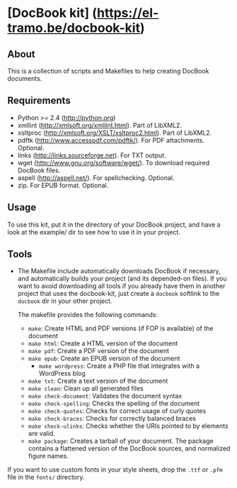# [DocBook kit] (https://el-tramo.be/docbook-kit)

## About

This is a collection of scripts and Makefiles to help creating DocBook
documents.

## Requirements

- Python >= 2.4 (http://python.org)
- xmllint (http://xmlsoft.org/xmllint.html). Part of LibXML2.
- xsltproc (http://xmlsoft.org/XSLT/xsltproc2.html). Part of LibXML2.
- pdftk (http://www.accesspdf.com/pdftk/). For PDF attachments. Optional.
- links (http://links.sourceforge.net). For TXT output.
- wget (http://www.gnu.org/software/wget/). To download required DocBook files. 
- aspell (http://aspell.net/). For spellchecking. Optional.
- zip. For EPUB format. Optional.


## Usage

To use this kit, put it in the directory of your DocBook project, and have
a look at the example/ dir to see how to use it in your project.

## Tools

- The Makefile include automatically downloads DocBook if necessary,
  and automatically builds your project (and its depended-on files).
  If you want to avoid downloading all tools if you already have them in
  another project that uses the docbook-kit, just create a `docbook` softlink 
  to the `docbook` dir in your other project.

  The makefile provides the following commands:
  - `make`: Create HTML and PDF versions (if FOP is available) of the document
  - `make html`: Create a HTML version of the document
  - `make pdf`: Create a PDF version of the document
  - `make epub`: Create an EPUB version of the document
	- `make wordpress`: Create a PHP file that integrates with a WordPress blog
  - `make txt`: Create a text version of the document
  - `make clean`: Clean up all generated files
  - `make check-document`: Validates the document syntax
  - `make check-spelling`: Checks the spelling of the document
  - `make check-quotes`: Checks for correct usage of curly quotes
  - `make check-braces`: Checks for correctly balanced braces
  - `make check-ulinks`: Checks whether the URIs pointed to by <ulink/>
      elements are valid.
  - `make package`: Creates a tarball of your document. The package contains
      a flattened version of the DocBook sources, and normalized figure
      names.

If you want to use custom fonts in your style sheets, drop the `.ttf` or
`.pfm` file in the `fonts/` directory.
